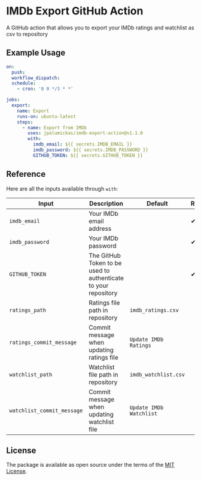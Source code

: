 # IMDb Export GitHub Action

A GitHub action that allows you to export your IMDb ratings and watchlist as csv to repository

## Example Usage

```yaml
on:
  push:
  workflow_dispatch:
  schedule:
    - cron: '0 0 */3 * *'

jobs:
  export:
    name: Export
    runs-on: ubuntu-latest
    steps:
      - name: Export from IMDb
        uses: jpalumickas/imdb-export-action@v1.1.0
        with:
          imdb_email: ${{ secrets.IMDB_EMAIL }}
          imdb_password: ${{ secrets.IMDB_PASSWORD }}
          GITHUB_TOKEN: ${{ secrets.GITHUB_TOKEN }}
```

## Reference

Here are all the inputs available through `with`:

| Input                      | Description                                                    | Default                 | Required |
| -------------------------- | -------------------------------------------------------------- | ----------------------- | -------- |
| `imdb_email`               | Your IMDb email address                                        |                         | ✔        |
| `imdb_password`            | Your IMDb password                                             |                         | ✔        |
| `GITHUB_TOKEN`             | The GitHub Token to be used to authenticate to your repository |                         | ✔        |
| `ratings_path`             | Ratings file path in repository                                | `imdb_ratings.csv`      |          |
| `ratings_commit_message`   | Commit message when updating ratings file                      | `Update IMDb Ratings`   |          |
| `watchlist_path`           | Watchlist file path in repository                              | `imdb_watchlist.csv`    |          |
| `watchlist_commit_message` | Commit message when updating watchlist file                    | `Update IMDb Watchlist` |          |

## License

The package is available as open source under the terms of the [MIT License](https://opensource.org/licenses/MIT).
